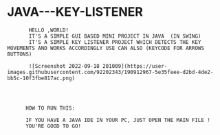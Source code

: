 # JAVA---KEY-LISTENER 
           HELLO ,WORLD!
           IT'S A SIMPLE GUI BASED MINI PROJECT IN JAVA  (IN SWING)
           IT'S A SIMPLE KEY LISTENER PROJECT WHICH DETECTS THE KEY MOVEMENTS AND WORKS ACCORDINGLY USE CAN ALSO (KEYCODE FOR ARROWS BUTTONS)
           
           ![Screenshot 2022-09-18 201009](https://user-images.githubusercontent.com/92202343/190912967-5e35feee-d2bd-4de2-bb5c-10f3fbe817ac.png)


              
              
          HOW TO RUN THIS:
         
          IF YOU HAVE A JAVA IDE IN YOUR PC, JUST OPEN THE MAIN FILE ! 
          YOU'RE GOOD TO GO!
